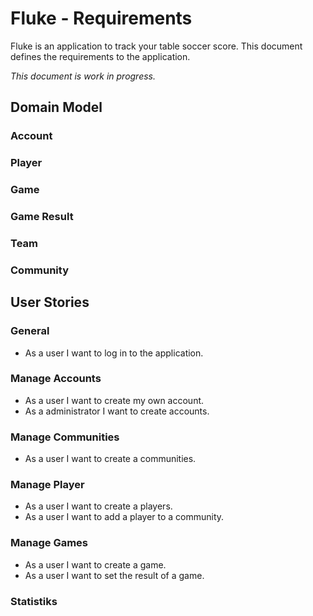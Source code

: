 # Fluke - Requirements

Fluke is an application to track your table soccer score. This document defines
the requirements to the application.

_This document is work in progress._

## Domain Model

### Account

### Player

### Game

### Game Result

### Team

### Community


## User Stories

### General
* As a user I want to log in to the application.

### Manage Accounts
* As a user I want to create my own account.
* As a administrator I want to create accounts.

### Manage Communities
* As a user I want to create a communities.

### Manage Player
* As a user I want to create a players.
* As a user I want to add a player to a community.

### Manage Games
* As a user I want to create a game.
* As a user I want to set the result of a game.

### Statistiks

